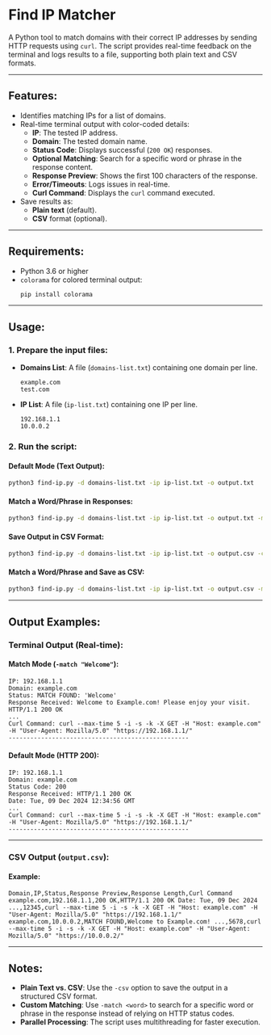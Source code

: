 # Find IP Matcher

A Python tool to match domains with their correct IP addresses by sending HTTP requests using `curl`. The script provides real-time feedback on the terminal and logs results to a file, supporting both plain text and CSV formats.

---

## Features:
- Identifies matching IPs for a list of domains.
- Real-time terminal output with color-coded details:
  - **IP**: The tested IP address.
  - **Domain**: The tested domain name.
  - **Status Code**: Displays successful (`200 OK`) responses.
  - **Optional Matching**: Search for a specific word or phrase in the response content.
  - **Response Preview**: Shows the first 100 characters of the response.
  - **Error/Timeouts**: Logs issues in real-time.
  - **Curl Command**: Displays the `curl` command executed.
- Save results as:
  - **Plain text** (default).
  - **CSV** format (optional).

---

## Requirements:
- Python 3.6 or higher
- `colorama` for colored terminal output:
  ```bash
  pip install colorama
  ```

---

## Usage:

### 1. Prepare the input files:
- **Domains List**: A file (`domains-list.txt`) containing one domain per line.
  ```text
  example.com
  test.com
  ```
- **IP List**: A file (`ip-list.txt`) containing one IP per line.
  ```text
  192.168.1.1
  10.0.0.2
  ```

### 2. Run the script:
#### Default Mode (Text Output):
```bash
python3 find-ip.py -d domains-list.txt -ip ip-list.txt -o output.txt
```

#### Match a Word/Phrase in Responses:
```bash
python3 find-ip.py -d domains-list.txt -ip ip-list.txt -o output.txt -match "Welcome"
```

#### Save Output in CSV Format:
```bash
python3 find-ip.py -d domains-list.txt -ip ip-list.txt -o output.csv -csv
```

#### Match a Word/Phrase and Save as CSV:
```bash
python3 find-ip.py -d domains-list.txt -ip ip-list.txt -o output.csv -match "Welcome" -csv
```

---

## Output Examples:

### Terminal Output (Real-time):
#### Match Mode (`-match "Welcome"`):
```
IP: 192.168.1.1
Domain: example.com
Status: MATCH FOUND: 'Welcome'
Response Received: Welcome to Example.com! Please enjoy your visit. HTTP/1.1 200 OK
...
Curl Command: curl --max-time 5 -i -s -k -X GET -H "Host: example.com" -H "User-Agent: Mozilla/5.0" "https://192.168.1.1/"
--------------------------------------------------
```

#### Default Mode (HTTP 200):
```
IP: 192.168.1.1
Domain: example.com
Status Code: 200
Response Received: HTTP/1.1 200 OK
Date: Tue, 09 Dec 2024 12:34:56 GMT
...
Curl Command: curl --max-time 5 -i -s -k -X GET -H "Host: example.com" -H "User-Agent: Mozilla/5.0" "https://192.168.1.1/"
--------------------------------------------------
```

---

### CSV Output (`output.csv`):
#### Example:
```csv
Domain,IP,Status,Response Preview,Response Length,Curl Command
example.com,192.168.1.1,200 OK,HTTP/1.1 200 OK Date: Tue, 09 Dec 2024 ...,12345,curl --max-time 5 -i -s -k -X GET -H "Host: example.com" -H "User-Agent: Mozilla/5.0" "https://192.168.1.1/"
example.com,10.0.0.2,MATCH FOUND,Welcome to Example.com! ...,5678,curl --max-time 5 -i -s -k -X GET -H "Host: example.com" -H "User-Agent: Mozilla/5.0" "https://10.0.0.2/"
```

---

## Notes:
- **Plain Text vs. CSV**: Use the `-csv` option to save the output in a structured CSV format.
- **Custom Matching**: Use `-match <word>` to search for a specific word or phrase in the response instead of relying on HTTP status codes.
- **Parallel Processing**: The script uses multithreading for faster execution.
